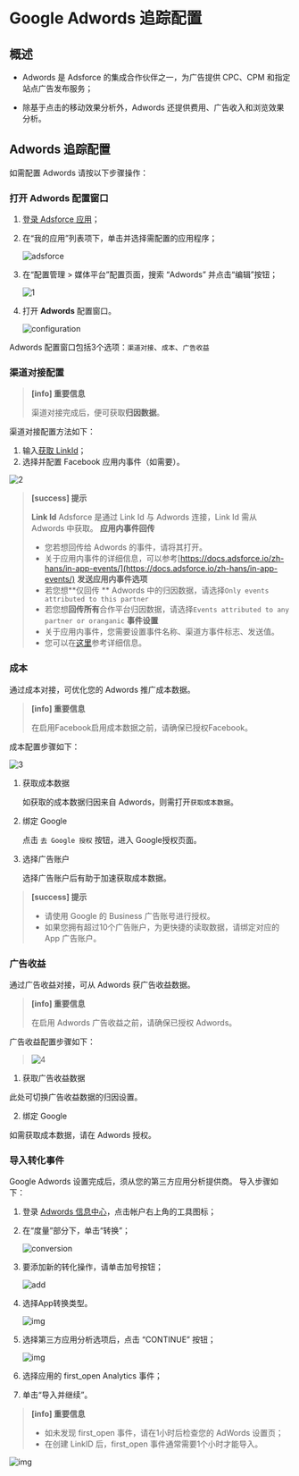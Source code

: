 # **Google Adwords 追踪配置**

## **概述**

* Adwords 是 Adsforce 的集成合作伙伴之一，为广告提供 CPC、CPM 和指定站点广告发布服务；

* 除基于点击的移动效果分析外，Adwords 还提供费用、广告收入和浏览效果分析。

## **Adwords 追踪配置**

  如需配置 Adwords 请按以下步骤操作：

### 打开 Adwords 配置窗口

   1. [登录 Adsforce 应用](<https://demo-portal.adsforce.io/login>)；
  
   2. 在“我的应用”列表项下，单击并选择需配置的应用程序；
  
       ![adsforce](adsforce.png)
  
   3. 在“配置管理 > 媒体平台”配置页面，搜索 “Adwords” 并点击“编辑”按钮；
  
      ![1](1.png)
  
   5. 打开 **Adwords** 配置窗口。 

      ![configuration](configuration.png)

Adwords 配置窗口包括3个选项：`渠道对接`、`成本`、`广告收益` 

### 渠道对接配置

> **[info] 重要信息**
>
> 渠道对接完成后，便可获取**归因数据**。

渠道对接配置方法如下：

1. 输入[获取 LinkId](linkid/README.md)；
2. 选择并配置 Facebook 应用内事件（如需要）。

![2](2.png)


> **[success] 提示**
>
> **Link Id**
> Adsforce 是通过 Link Id 与 Adwords 连接，Link Id 需从 Adwords 中获取。
> **应用内事件回传**
> * 您若想回传给 Adwords 的事件，请将其打开。
> * 关于应用内事件的详细信息，可以参考[https://docs.adsforce.io/zh-hans/in-app-events/](https://docs.adsforce.io/zh-hans/in-app-events/)
> **发送应用内事件选项**
> * 若您想**仅回传 ** Adwords 中的归因数据，请选择`Only events attributed to this partner`
> * 若您想**回传所有**合作平台归因数据，请选择`Events attributed to any partner or oranganic`
> **事件设置**
> * 关于应用内事件，您需要设置事件名称、渠道方事件标志、发送值。
> * 您可以在[这里](../in-app-events/README.md)参考详细信息。

### 成本
通过成本对接，可优化您的 Adwords 推广成本数据。

> **[info] 重要信息**
>
> 在启用Facebook启用成本数据之前，请确保已授权Facebook。

成本配置步骤如下：

![3](3.png)

1. 获取成本数据

   如获取的成本数据归因来自 Adwords，则需打开`获取成本数据`。

2. 绑定 Google

   点击 `去 Google 授权` 按钮，进入 Google授权页面。

3. 选择广告账户

   选择广告账户后有助于加速获取成本数据。

> **[success] 提示**
>
> * 请使用 Google 的 Business 广告账号进行授权。
> * 如果您拥有超过10个广告账户，为更快捷的读取数据，请绑定对应的 App 广告账户。

### 广告收益

通过广告收益对接，可从 Adwords 获广告收益数据。

> **[info] 重要信息**
>
> 在启用 Adwords 广告收益之前，请确保已授权 Adwords。

广告收益配置步骤如下：
> ![4](4.png) 

1. 获取广告收益数据

 此处可切换广告收益数据的归因设置。

2. 绑定 Google

 如需获取成本数据，请在 Adwords 授权。

### 导入转化事件

Google Adwords 设置完成后，须从您的第三方应用分析提供商。
导入步骤如下：

1. 登录 [Adwords 信息中心](<https://ads.google.com/>)，点击帐户右上角的工具图标；

2. 在“度量”部分下，单击“转换”；

   ![conversion](conversion.png)

3. 要添加新的转化操作，请单击加号按钮；

   ![add](add.png)

4. 选择App转换类型。

   ![img](6.png)

5. 选择第三方应用分析选项后，点击 “CONTINUE” 按钮；

   ![img](7.png)

6. 选择应用的 first_open Analytics 事件；

7. 单击“导入并继续”。

> **[info] 重要信息**
>
> * 如未发现 first_open 事件，请在1小时后检查您的 AdWords 设置页；
> * 在创建 LinkID 后，first_open 事件通常需要1个小时才能导入。

![img](8.png)


